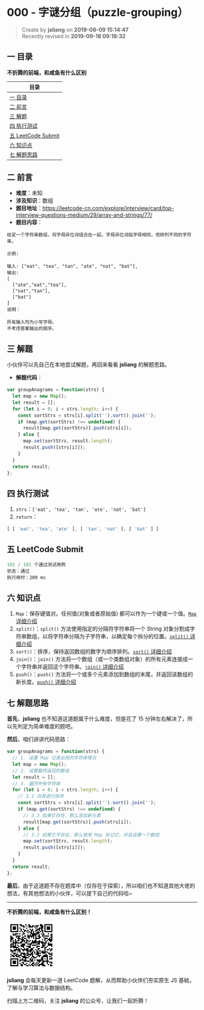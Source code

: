 000 - 字谜分组（puzzle-grouping）
===

> Create by **jsliang** on **2019-08-09 15:14:47**  
> Recently revised in **2019-09-18 09:18:32**

## <a name="chapter-one" id="chapter-one">一 目录</a>

**不折腾的前端，和咸鱼有什么区别**

| 目录 |
| --- | 
| [一 目录](#chapter-one) | 
| [二 前言](#chapter-two) |
| [三 解题](#chapter-three) |
| [四 执行测试](#chapter-four) |
| [五 LeetCode Submit](#chapter-five) |
| [六 知识点](#chapter-six) |
| [七 解题思路](#chapter-seven) |

## <a name="chapter-two" id="chapter-two">二 前言</a>



* **难度**：未知
* **涉及知识**：数组
* **题目地址**：https://leetcode-cn.com/explore/interview/card/top-interview-questions-medium/29/array-and-strings/77/
* **题目内容**：

```
给定一个字符串数组，将字母异位词组合在一起。字母异位词指字母相同，但排列不同的字符串。

示例:

输入: ["eat", "tea", "tan", "ate", "nat", "bat"],
输出:
[
  ["ate","eat","tea"],
  ["nat","tan"],
  ["bat"]
]
说明：

所有输入均为小写字母。
不考虑答案输出的顺序。
```

## <a name="chapter-three" id="chapter-three">三 解题</a>



小伙伴可以先自己在本地尝试解题，再回来看看 **jsliang** 的解题思路。

* **解题代码**：

```js
var groupAnagrams = function(strs) {
  let map = new Map();
  let result = [];
  for (let i = 0; i < strs.length; i++) {
    const sortStrs = strs[i].split('').sort().join('');
    if (map.get(sortStrs) !== undefined) {
      result[map.get(sortStrs)].push(strs[i]);
    } else {
      map.set(sortStrs, result.length);
      result.push([strs[i]]);
    }
  }
  return result;
};
```

## <a name="chapter-four" id="chapter-four">四 执行测试</a>



1. `strs`：`['eat', 'tea', 'tan', 'ate', 'nat', 'bat']`
2. `return`：

```js
[ [ 'eat', 'tea', 'ate' ], [ 'tan', 'nat' ], [ 'bat' ] ]
```

## <a name="chapter-five" id="chapter-five">五 LeetCode Submit</a>



```js
101 / 101 个通过测试用例
状态：通过
执行用时：200 ms
```

## <a name="chapter-six" id="chapter-six">六 知识点</a>



1. `Map`：保存键值对。任何值(对象或者原始值) 都可以作为一个键或一个值。[`Map` 详细介绍](https://github.com/LiangJunrong/document-library/blob/master/JavaScript-library/JavaScript/%E5%86%85%E7%BD%AE%E5%AF%B9%E8%B1%A1/Map/README.md)
2. `split()`：`split()` 方法使用指定的分隔符字符串将一个 String 对象分割成字符串数组，以将字符串分隔为子字符串，以确定每个拆分的位置。[`split()` 详细介绍](https://github.com/LiangJunrong/document-library/blob/master/JavaScript-library/JavaScript/%E5%86%85%E7%BD%AE%E5%AF%B9%E8%B1%A1/String/split.md)
3. `sort()`：排序，保持返回数组的数字为顺序排列。[`sort()` 详细介绍](https://github.com/LiangJunrong/document-library/blob/master/JavaScript-library/JavaScript/%E5%86%85%E7%BD%AE%E5%AF%B9%E8%B1%A1/Array/sort.md)
4. `join()`：`join()` 方法将一个数组（或一个类数组对象）的所有元素连接成一个字符串并返回这个字符串。[`join()` 详细介绍](https://github.com/LiangJunrong/document-library/blob/master/JavaScript-library/JavaScript/%E5%86%85%E7%BD%AE%E5%AF%B9%E8%B1%A1/Array/join.md)
5. `push()`：`push()` 方法将一个或多个元素添加到数组的末尾，并返回该数组的新长度。[`push()` 详细介绍](https://github.com/LiangJunrong/document-library/blob/master/JavaScript-library/JavaScript/%E5%86%85%E7%BD%AE%E5%AF%B9%E8%B1%A1/Array/push.md)

## <a name="chapter-seven" id="chapter-seven">七 解题思路</a>



**首先**，**jsliang** 也不知道这道题属于什么难度，但是花了 15 分钟左右解决了，所以先判定为简单难度的题吧。

**然后**，咱们讲讲代码思路：

```js
var groupAnagrams = function(strs) {
  // 1. 设置 Map 记录出现的字符串情况
  let map = new Map();
  // 2. 设置最终返回的数组
  let result = [];
  // 3. 遍历所有字符串
  for (let i = 0; i < strs.length; i++) {
    // 3.1 将其进行排序
    const sortStrs = strs[i].split('').sort().join('');
    if (map.get(sortStrs) !== undefined) {
      // 3.3 如果它存在，那么添加新元素
      result[map.get(sortStrs)].push(strs[i]);
    } else {
      // 3.2 如果它不存在，那么使用 Map 标记它，并且设置一个数组
      map.set(sortStrs, result.length);
      result.push([strs[i]]);
    }
  }
  return result;
};
```

**最后**，由于这道题不存在题库中（仅存在于探索），所以咱们也不知道其他大佬的想法，有其他想法的小伙伴，可以提下自己的代码哈~

---

**不折腾的前端，和咸鱼有什么区别！**

![图](../../../public-repertory/img/z-small-wechat-public-address.jpg)

**jsliang** 会每天更新一道 LeetCode 题解，从而帮助小伙伴们夯实原生 JS 基础，了解与学习算法与数据结构。

扫描上方二维码，关注 **jsliang** 的公众号，让我们一起折腾！

